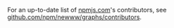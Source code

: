 For an up-to-date list of [npmjs.com](https://www.npmjs.com)'s contributors, see [github.com/npm/newww/graphs/contributors](https://github.com/npm/newww/graphs/contributors).
